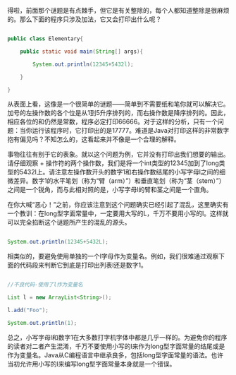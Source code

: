 得啦，前面那个谜题是有点棘手，但它是有关整除的，每个人都知道整除是很麻烦的。那么下面的程序只涉及加法，它又会打印出什么呢？ 
```java  
public class Elementary{
	public static void main(String[] args){
		System.out.println(12345+5432l);
	}
}
```
从表面上看，这像是一个很简单的谜题——简单到不需要纸和笔你就可以解决它。加号的左操作数的各个位是从1到5升序排列的，而右操作数是降序排列的。因此，相应各位的和仍然是常数，程序必定打印66666。对于这样的分析，只有一个问题：当你运行该程序时，它打印出的是17777。难道是Java对打印这样的非常数字抱有偏见吗？不知怎么的，这看起来并不像是一个合理的解释。 
事物往往有别于它的表象。就以这个问题为例，它并没有打印出我们想要的输出。请仔细观察 + 操作符的两个操作数，我们是将一个int类型的12345加到了long类型的5432l上。请注意左操作数开头的数字1和右操作数结尾的小写字母l之间的细微差异。数字1的水平笔划（称为“臂（arm）”）和垂直笔划（称为“茎（stem）”）之间是一个锐角，而与此相对照的是，小写字母l的臂和茎之间是一个直角。 
在你大喊“恶心！”之前，你应该注意到这个问题确实已经引起了混乱，这里确实有一个教训：在long型字面常量中，一定要用大写的L，千万不要用小写的l。这样就可以完全掐断这个谜题所产生的混乱的源头。 
```java  
System.out.println(12345+5432L);
```
相类似的，要避免使用单独的一个l字母作为变量名。例如，我们很难通过观察下面的代码段来判断它到底是打印出列表l还是数字1。 
```java  
//不良代码-使用了l作为变量名
List l = new ArrayList<String>();
l.add("Foo");
System.out.println(1);
```
总之，小写字母l和数字1在大多数打字机字体中都是几乎一样的。为避免你的程序的读者对二者产生混淆，千万不要使用小写的l来作为long型字面常量的结尾或是作为变量名。Java从C编程语言中继承良多，包括long型字面常量的语法。也许当初允许用小写的l来编写long型字面常量本身就是一个错误。